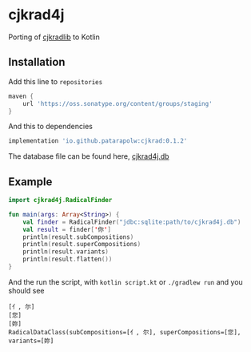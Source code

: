 # cjkrad4j

Porting of [cjkradlib](https://github.com/patarapolw/cjkradlib) to Kotlin

## Installation

Add this line to `repositories`

```groovy
maven {
    url 'https://oss.sonatype.org/content/groups/staging'
}
```

And this to dependencies

```groovy
implementation 'io.github.patarapolw:cjkrad:0.1.2'
```

The database file can be found here, [cjkrad4j.db](/cjkrad4j.db)

## Example

```kotlin
import cjkrad4j.RadicalFinder

fun main(args: Array<String>) {
    val finder = RadicalFinder("jdbc:sqlite:path/to/cjkrad4j.db")
    val result = finder['你']
    println(result.subCompositions)
    println(result.superCompositions)
    println(result.variants)
    println(result.flatten())
}
```

And the run the script, with `kotlin script.kt` or `./gradlew run` and you should see

```commandline
[亻, 尔]
[您]
[妳]
RadicalDataClass(subCompositions=[亻, 尔], superCompositions=[您], variants=[妳]
```

